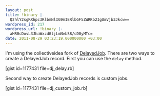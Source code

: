 ```yaml
---
layout: post
title: !binary |-
  Q2hlY2sgRXhpc3RlbmNlIG9mIERlbGF5ZWRKb2IgUmVjb3Jkcw==
wordpress_id: 217
wordpress_url: !binary |-
  aHR0cDovL3JhaWxzdGljLmNvbS8/cD0yMTc=
date: 2011-08-29 03:23:19.000000000 +03:00
---
```

I'm using the collectiveidea fork of <a href="http://github.com/collectiveidea/delayed_job" target="_blank">DelayedJob</a>. There are two ways to create a DelayedJob record. First you can use the <code>delay</code> method.

[gist id=1177431 file=dj_delay.rb]

Second way to create DelayedJob records is custom jobs.

[gist id=1177431 file=dj_custom_job.rb]
